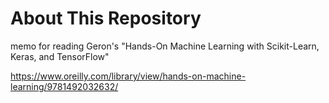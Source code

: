 # About This Repository

memo for reading Geron's "Hands-On Machine Learning with Scikit-Learn, Keras, and TensorFlow"

https://www.oreilly.com/library/view/hands-on-machine-learning/9781492032632/